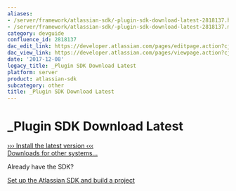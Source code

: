 ```yaml
---
aliases:
- /server/framework/atlassian-sdk/-plugin-sdk-download-latest-2818137.html
- /server/framework/atlassian-sdk/-plugin-sdk-download-latest-2818137.md
category: devguide
confluence_id: 2818137
dac_edit_link: https://developer.atlassian.com/pages/editpage.action?cjm=wozere&pageId=2818137
dac_view_link: https://developer.atlassian.com/pages/viewpage.action?cjm=wozere&pageId=2818137
date: '2017-12-08'
legacy_title: _Plugin SDK Download Latest
platform: server
product: atlassian-sdk
subcategory: other
title: _Plugin SDK Download Latest
---
```

# \_Plugin SDK Download Latest

<a href="#install-the-latest-version" class="sdk-installer">››› Install the latest version ‹‹‹</a>  
<a href="https://developer.atlassian.com/display/DOCS/Downloads" class="sdk-download-link">Downloads for other systems...</a>

Already have the SDK?

<a href="https://developer.atlassian.com/display/DOCS/Set+up+the+Atlassian+Plugin+SDK+and+Build+a+Project" class="external-link">Set up the Atlassian SDK and build a project</a>
